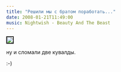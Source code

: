 ```yaml
---
title: "Решили мы с братом поработать..."
date: 2008-01-21T11:49:00
music: Nightwish - Beauty And The Beast
---
```


<IMG src="http://pics.livejournal.com/fo2/pic/00024xtc" border=2>

ну и сломали две кувалды.

:-)
